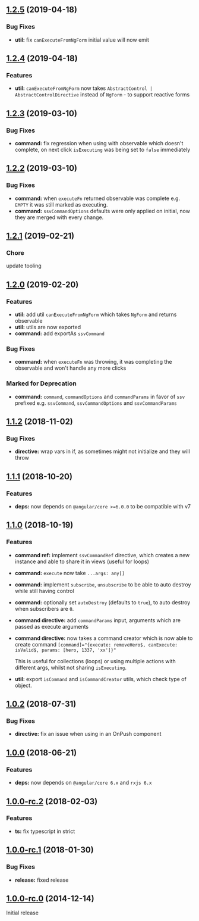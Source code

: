 ## [1.2.5](https://github.com/sketch7/ngx.command/compare/1.2.4...1.2.5) (2019-04-18)

### Bug Fixes

- **util:** fix `canExecuteFromNgForm` initial value will now emit


## [1.2.4](https://github.com/sketch7/ngx.command/compare/1.2.3...1.2.4) (2019-04-18)

### Features

- **util:** `canExecuteFromNgForm` now takes `AbstractControl | AbstractControlDirective` instead of `NgForm` - to support reactive forms


## [1.2.3](https://github.com/sketch7/ngx.command/compare/1.2.2...1.2.3) (2019-03-10)

### Bug Fixes

- **command:** fix regression when using with observable which doesn't complete, on next click `isExecuting` was being set to `false` immediately


## [1.2.2](https://github.com/sketch7/ngx.command/compare/1.2.1...1.2.2) (2019-03-10)

### Bug Fixes

- **command:** when `executeFn` returned observable was complete e.g. `EMPTY` it was still marked as executing.
- **command:** `ssvCommandOptions` defaults were only applied on initial, now they are merged with every change.


## [1.2.1](https://github.com/sketch7/ngx.command/compare/1.2.0...1.2.1) (2019-02-21)

### Chore

update tooling


## [1.2.0](https://github.com/sketch7/ngx.command/compare/1.1.2...1.2.0) (2019-02-20)

### Features

- **util:** add util `canExecuteFromNgForm` which takes `NgForm` and returns observable
- **util:** utils are now exported
- **command:** add exportAs `ssvCommand`

### Bug Fixes

- **command:** when `executeFn` was throwing, it was completing the observable and won't handle any more clicks

### Marked for Deprecation

- **command:** `command`, `commandOptions` and `commandParams` in favor of `ssv` prefixed e.g. `ssvCommand`, `ssvCommandOptions` and `ssvCommandParams`


## [1.1.2](https://github.com/sketch7/ngx.command/compare/1.1.1...1.1.2) (2018-11-02)

### Bug Fixes

- **directive:** wrap vars in if, as sometimes might not initialize and they will throw


## [1.1.1](https://github.com/sketch7/ngx.command/compare/1.1.0...1.1.1) (2018-10-20)

### Features

- **deps:** now depends on `@angular/core >=6.0.0` to be compatible with v7


## [1.1.0](https://github.com/sketch7/ngx.command/compare/1.0.2...1.1.0) (2018-10-19)

### Features

- **command ref:** implement `ssvCommandRef` directive, which creates a new instance and able to share it in views (useful for loops)
- **command:** `execute` now take `...args: any[]`
- **command:** implement `subscribe`, `unsubscribe` to be able to auto destroy while still having control
- **command:** optionally set `autoDestroy` (defaults to `true`), to auto destroy when subscribers are `0`.
- **command directive:** add `commandParams` input, arguments which are passed as execute arguments
- **command directive:** now takes a command creator which is now able to create command `[command]="{execute: removeHero$, canExecute: isValid$, params: [hero, 1337, 'xx']}"`

  This is useful for collections (loops) or using multiple actions with different args, whilst not sharing `isExecuting`.

- **util:** export `isCommand` and `isCommandCreator` utils, which check type of object.


## [1.0.2](https://github.com/sketch7/ngx.command/compare/1.0.0...1.0.2) (2018-07-31)

### Bug Fixes

- **directive:** fix an issue when using in an OnPush component


## [1.0.0](https://github.com/sketch7/ngx.command/compare/1.0.0-rc.2...1.0.0) (2018-06-21)


### Features

- **deps:** now depends on `@angular/core 6.x` and `rxjs 6.x`


## [1.0.0-rc.2](https://github.com/sketch7/ngx.command/compare/1.0.0-rc.1...1.0.0-rc.2) (2018-02-03)

### Features

- **ts:** fix typescript in strict


## [1.0.0-rc.1](https://github.com/sketch7/ngx.command/compare/1.0.0-rc.0...1.0.0-rc.1) (2018-01-30)

### Bug Fixes

- **release:** fixed release


## [1.0.0-rc.0](https://github.com/sketch7/ngx.command) (2014-12-14)
Initial release